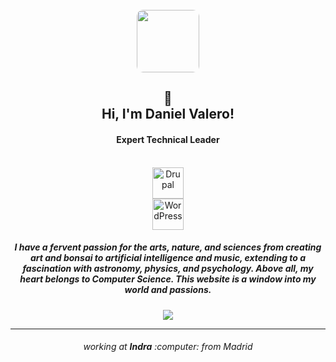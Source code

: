<div align="center">
  <br>
  <a href="https://valerogarte.com">
    <img height="100" src="[https://valerogarte.com/sites/default/files/valerogarte-logo-negro.png](https://valerogarte.com/sites/default/files/pwa/pwa.png)" style="border-radius: 10px;" />
  </a>
  <br>
  <h2>👋<br>Hi, I'm Daniel Valero!</h2>
  <h4><b>Expert Technical Leader</b></h4>
  <br>
  <div>
    <img src="https://www.drupal.org/files/Wordmark_blue_RGB.png" alt="Drupal" height="50px" />
   </div>
  <div>
    <img src="https://s.w.org/style/images/about/WordPress-logotype-standard.png" alt="WordPress" height="50px" />
   </div>
  <h5>I have a fervent <b>passion</b> for the arts, nature, and sciences from creating art and bonsai to artificial intelligence and music, extending to a fascination with astronomy, physics, and psychology. Above all, my heart belongs to <b>Computer Science</b>. This website is a window into my world and passions.</h5>
  <a href="https://valerogarte.com" style="color:#ff9e1b;" target="_blank">
    <img src="https://img.shields.io/badge/VALEROGARTE-web-ff9e1b"/>
  </a>
  <hr>
  <h6 align="center">working at <b>Indra</b> :computer: from Madrid</h6>
</div>
